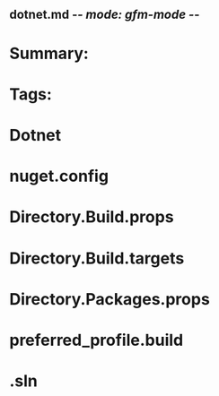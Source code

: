 ## dotnet.md -*- mode: gfm-mode -*-
# Summary:
#
# Tags:
#


# Dotnet

# nuget.config

# Directory.Build.props

# Directory.Build.targets

# Directory.Packages.props

# preferred_profile.build

# .sln
